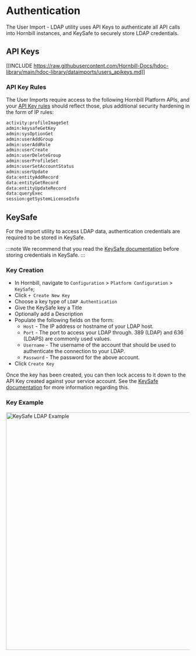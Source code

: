 # Authentication

The User Import - LDAP utility uses API Keys to authenticate all API calls into Hornbill instances, and KeySafe to securely store LDAP credentials.

## API Keys

[[INCLUDE https://raw.githubusercontent.com/Hornbill-Docs/hdoc-library/main/hdoc-library/dataimports/users_apikeys.md]]

### API Key Rules

The User Imports require access to the following Hornbill Platform APIs, and your [API Key rules](/esp-fundamentals/security/api-keys#api-key-rules) should reflect those, plus additional security hardening in the form of IP rules:

```cmd
activity:profileImageSet 
admin:keysafeGetKey 
admin:sysOptionGet 
admin:userAddGroup 
admin:userAddRole 
admin:userCreate 
admin:userDeleteGroup 
admin:userProfileSet 
admin:userSetAccountStatus 
admin:userUpdate 
data:entityAddRecord 
data:entityGetRecord 
data:entityUpdateRecord 
data:queryExec 
session:getSystemLicenseInfo 
```

## KeySafe

For the import utility to access LDAP data, authentication credentials are required to be stored in KeySafe.

:::note
We recommend that you read the [KeySafe documentation](/esp-fundamentals/security/keysafe) before storing credentials in KeySafe.
:::

### Key Creation

* In Hornbill, navigate to `Configuration` > `Platform Configuration` > `KeySafe`;
* Click `+ Create New Key`
* Choose a key type of `LDAP Authentication`
* Give the KeySafe key a Title
* Optionally add a Description
* Populate the following fields on the form:
  * `Host` - The IP address or hostname of your LDAP host.
  * `Port` - The port to access your LDAP through. 389 (LDAP) and 636 (LDAPS) are commonly used values.
  * `Username` - The username of the account that should be used to authenticate the connection to your LDAP.
  * `Password` - The password for the above account. 
* Click `Create Key`

Once the key has been created, you can then lock access to it down to the API Key created against your service account. See the [KeySafe documentation](/esp-fundamentals/security/keysafe#access-control-and-usability) for more information regarding this.

### Key Example

<img src="/_books/data-imports-guide/users/ldap/images/ldap-user-import-keysafe.png" width="650px" alt="KeySafe LDAP Example"/>
